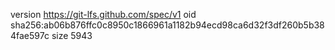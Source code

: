version https://git-lfs.github.com/spec/v1
oid sha256:ab06b876ffc0c8950c1866961a1182b94ecd98ca6d32f3df260b5b384fae597c
size 5943

